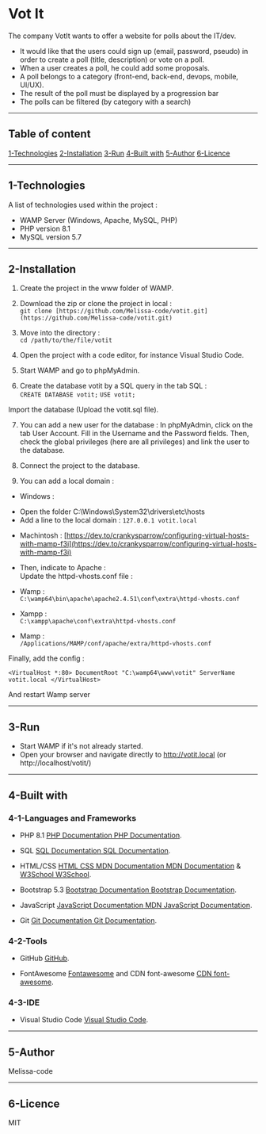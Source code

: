 # Vot It 

The company VotIt wants to offer a website for polls about the IT/dev. 
* It would like that the users could sign up (email, password, pseudo) in order to create a poll (title, description) or vote on a poll. 
* When a user creates a poll, he could add some proposals. 
* A poll belongs to a category (front-end, back-end, devops, mobile, UI/UX).
* The result of the poll must be displayed by a progression bar
* The polls can be filtered (by category with a search)   

--- 

## Table of content  

[1-Technologies](#Technologies)
[2-Installation](#Installation)
[3-Run](#Run)
[4-Built with](#Built-with)
[5-Author](#Author)
[6-Licence](#Licence)

--- 

## 1-Technologies 

A list of technologies used within the project :   
* WAMP Server (Windows, Apache, MySQL, PHP)  
* PHP version 8.1  
* MySQL version 5.7

---   

## 2-Installation  

1. Create the project in the www folder of WAMP.  

2. Download the zip or clone the project in local :  
`git clone [https://github.com/Melissa-code/votit.git](https://github.com/Melissa-code/votit.git)`

3. Move into the directory :  
`cd /path/to/the/file/votit`

4. Open the project with a code editor, for instance Visual Studio Code.  

5. Start WAMP and go to phpMyAdmin.  

6. Create the database votit by a SQL query in the tab SQL :  
`CREATE DATABASE votit;`
`USE votit;`

Import the database (Upload the votit.sql file).  

7. You can add a new user for the database :
In phpMyAdmin, click on the tab User Account. Fill in the Username and the Password fields. Then, check the global privileges (here are all privileges) and link the user to the database.

8. Connect the project to the database. 

9. You can add a local domain :  

* Windows :
- Open the folder C:\Windows\System32\drivers\etc\hosts
- Add a line to the local domain : 
`127.0.0.1 votit.local`

* Machintosh : 
[https://dev.to/crankysparrow/configuring-virtual-hosts-with-mamp-f3i](https://dev.to/crankysparrow/configuring-virtual-hosts-with-mamp-f3i) 

* Then, indicate to Apache  :   
Update the httpd-vhosts.conf file :   
* Wamp :  
`C:\wamp64\bin\apache\apache2.4.51\conf\extra\httpd-vhosts.conf`
* Xampp :  
`C:\xampp\apache\conf\extra\httpd-vhosts.conf` 
* Mamp :  
`/Applications/MAMP/conf/apache/extra/httpd-vhosts.conf`
   
Finally, add the config : 

`<VirtualHost *:80>
DocumentRoot "C:\wamp64\www\votit"
ServerName votit.local
</VirtualHost>`    


And restart Wamp server  

---  

## 3-Run 

* Start WAMP if it's not already started.  
* Open your browser and navigate directly to http://votit.local  (or http://localhost/votit/)   

---  

## 4-Built with  

### 4-1-Languages and Frameworks  

* PHP 8.1 [PHP Documentation PHP Documentation](https://www.php.net/manual/fr/index.php).   

* SQL [SQL Documentation SQL Documentation](https://sql.sh/).   

* HTML/CSS [HTML CSS MDN Documentation MDN Documentation](https://developer.mozilla.org/fr/docs/Web) & [W3School W3School](https://www.w3schools.com/).   

* Bootstrap 5.3 [Bootstrap Documentation Bootstrap Documentation](https://getbootstrap.com/).   
 
* JavaScript [JavaScript Documentation MDN JavaScript Documentation](https://developer.mozilla.org/fr/docs/Web/JavaScript).   

* Git [Git Documentation Git Documentation](https://git-scm.com/doc).  

### 4-2-Tools  

* GitHub [GitHub](https://github.com/).

* FontAwesome [Fontawesome](https://fontawesome.com/icons) and CDN font-awesome [CDN font-awesome](https://cdnjs.com/libraries/font-awesome). 

### 4-3-IDE  

* Visual Studio Code [Visual Studio Code](https://code.visualstudio.com/).

---   

## 5-Author    

Melissa-code  

---   

## 6-Licence  

MIT